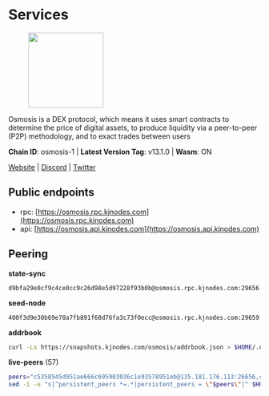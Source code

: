 # Services

<figure><img src="https://raw.githubusercontent.com/kj89/testnet_manuals/main/pingpub/logos/osmosis.png" width="150" alt=""><figcaption></figcaption></figure>

Osmosis is a DEX protocol, which means it uses smart contracts  to determine the price of digital assets, to produce liquidity  via a peer-to-peer (P2P) methodology, and to exact trades between users

**Chain ID**: osmosis-1 | **Latest Version Tag**: v13.1.0 | **Wasm**: ON

[Website](https://osmosis.zone) | [Discord](https://discord.gg/osmosis) | [Twitter](https://twitter.com/osmosiszone)


## Public endpoints

* rpc: [https://osmosis.rpc.kjnodes.com](https://osmosis.rpc.kjnodes.com)
* api: [https://osmosis.api.kjnodes.com](https://osmosis.api.kjnodes.com)

## Peering

**state-sync**

```text
d9bfa29e0cf9c4ce0cc9c26d98e5d97228f93b0b@osmosis.rpc.kjnodes.com:29656
```

**seed-node**

```text
400f3d9e30b69e78a7fb891f60d76fa3c73f0ecc@osmosis.rpc.kjnodes.com:29659
```

**addrbook**
```bash
curl -Ls https://snapshots.kjnodes.com/osmosis/addrbook.json > $HOME/.osmosisd/config/addrbook.json
```

**live-peers** (57)
```bash
peers="c5358545d951ae666c695903036c1e93578951eb@135.181.176.113:26656,c47e03ce1b82b136768581a028033c4e201962f6@65.108.79.45:26656,8500a6a0a7f1a6afc66f5d8956214bfd44ebd30c@65.109.53.142:26856,42f42a4b3527b927d5002d45abd37f66ecdd4861@51.178.74.75:16656,569aac51b04607a18696c63035586816dec85511@157.90.213.235:26656,f9a920a61ee994b12b77178dd5f1fc1ed39b7cd2@142.132.255.49:26656,406f64a8d601e34d7311fd61ec87b0c7028bd230@138.201.23.39:46656,31d2c86f7957e2db91297e54c3b0456ea06c2250@173.67.177.115:26656,2def96b97cab65a6a35f871f0ab3c384a1176869@104.155.13.66:26656,9b1bfb99d9eb04af32510ed8e3eb83c59448662f@95.214.52.220:26656,fc2ad6fb9f20b4a637e244d92c35362bdb5d96af@100.26.145.135:26656,f225f8a168ec794d334d7100994b62e5e7648072@35.234.158.17:26656,971c324f0889de5fd528402487168d88857a3df6@66.172.36.141:36656,d9bfa29e0cf9c4ce0cc9c26d98e5d97228f93b0b@65.109.88.38:29656,82e224c9640048a6513c589e904c0d903bb99f32@74.118.140.23:26656,43785e5ffd8783393ea8094f77efcee5bdbcdce3@78.141.244.18:26656,f67dde244467670d0cbd93a71ec1d6fd9c99c528@93.115.29.37:26656,d589eb77d7dfebec659ce8bce9f903250301c8ba@116.202.216.57:26656,a6283307952423c1751431c220d11ed36b61ed84@143.110.237.113:26656,98a4aa5ebe9b3c62561be9c37517def8de0b4868@57.128.65.115:26656,9203fbde463bd66bb451da3de390c7d3515c2bf2@65.108.46.248:26656,9dadae9bb9575d70a2a7ca68b779a34b2ffc59ef@116.202.216.111:26656,0660d18b65340a55514f240dd517282ca286f169@176.9.28.62:26656,6178f129efa76d235436e2156959d0acb4772c6a@65.108.128.168:36656,30e9432879d5b0976b88e52120dc12338e40fc33@65.108.108.176:26656,6945be12a7d357a39b9cfbb0018249b234fc4a15@54.241.143.196:26656,42745690b41f6a7515c4a87d88efda2e82b55b76@78.46.94.183:26656,724cef11bbe866269b3d67f7dd5ea539cc4096bf@198.244.164.186:26656,74e8ba742d8312c250f3237c8c8f3f951c01f9df@95.216.4.104:2003,fc590afe489a1b9ca8ff3f2fb396dbc20b1997a4@204.16.244.254:26656,e81c3c20833cfb5d652a9c842c9f1c8b1835479d@108.61.190.21:26656,bfb67b2ae345955d6bc0991450120669c683386e@149.56.25.66:26656,a5edb41ef3ec40d09bc59a62f4337fc572971ab2@89.149.218.47:26656,d87b23a8f9134744f2370b069531fcf62e7721c9@65.109.30.119:26656,1c398af2208984d4e59bc41132e3eac0508abb0f@95.216.76.251:26656,4e38d3caa1554d7f46a2654fa9997554c13f61f2@95.216.96.61:26656,071ae914b06e14148a6286a0fa087c797336f043@34.105.246.121:26656,2736d870197d443e463b4ff4b7b52f1cec920030@45.63.39.14:26656,7c28e9f02c998d84a4f617c3852b7794dc2883fd@88.99.253.55:26656,ebc272824924ea1a27ea3183dd0b9ba713494f83@185.16.39.137:26716,6b1dd134b30aeaeb2f21f33bd2cd0370a2275501@138.68.6.165:26656,faf4f08d3b7f258d3f6962ec505ce111ce948ea7@35.230.148.12:26656,797094953d830f8727f3b5175f2b205df16d5867@45.77.212.231:26656,33cf290cc0cfec8c59e6af86f1a5579303d21087@138.68.14.64:26656,32e9d4a7413dd5393c8be004bee68dea683be839@65.21.227.95:2004,7c5459ea4bbc41aa4d86ffe8126f0651155227c8@85.195.102.127:26656,b37a3c92c039de2582edd120b16afa3f462ecf3e@23.88.69.22:27166,36fd74857b30513a6339b58e7bf889ab0a8cf57c@34.91.30.41:26656,173751092c573b78d0dd40677dc7d7f5b546dcfd@94.130.207.9:26656,20913e92e8b9ea2d80ad34edd9b52e97886cf616@54.37.30.181:26656,407267ac44b20a0a4258d0bbca1c9f657bf88d08@74.118.143.19:26656,47e4075978458bfc382630b2a46aabbbbf7977b2@143.198.234.114:26656,e0fbdbdce6ec8797412751edd00fbaf114c42fad@34.220.226.204:26656,be930386104083882c7e491d60584e15c101c1da@178.128.156.131:26656,b8450ac06ab8ccac21b21bbbba8ea3751a479291@3.91.196.177:26656,f4b811759e55f665180545ad5e1b42573f660861@135.181.181.251:26656,94e69330d6f4cfe221cdd2ce49ee141e53e5f200@23.106.120.6:26656"
sed -i -e "s|^persistent_peers *=.*|persistent_peers = \"$peers\"|" $HOME/.osmosisd/config/config.toml
```
